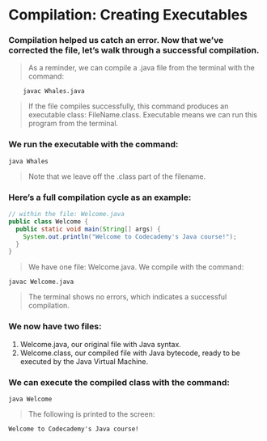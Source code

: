 # Compilation: Creating Executables
### Compilation helped us catch an error. Now that we’ve corrected the file, let’s walk through a successful compilation.

> As a reminder, we can compile a .java file from the terminal with the command:


        javac Whales.java

>If the file compiles successfully, this command produces an executable class: FileName.class. Executable means we can run this program from the terminal.

### We run the executable with the command:

    java Whales

> Note that we leave off the .class part of the filename.

### Here’s a full compilation cycle as an example:

```java
// within the file: Welcome.java
public class Welcome {
  public static void main(String[] args) {
    System.out.println("Welcome to Codecademy's Java course!");
  }
}
```
>We have one file: Welcome.java. We compile with the command:

    javac Welcome.java

>The terminal shows no errors, which indicates a successful compilation.

### We now have two files:

1. Welcome.java, our original file with Java syntax.
2. Welcome.class, our compiled file with Java bytecode, ready to be executed by the Java Virtual Machine.
   
### We can execute the compiled class with the command:

    java Welcome

>The following is printed to the screen:

    Welcome to Codecademy's Java course!